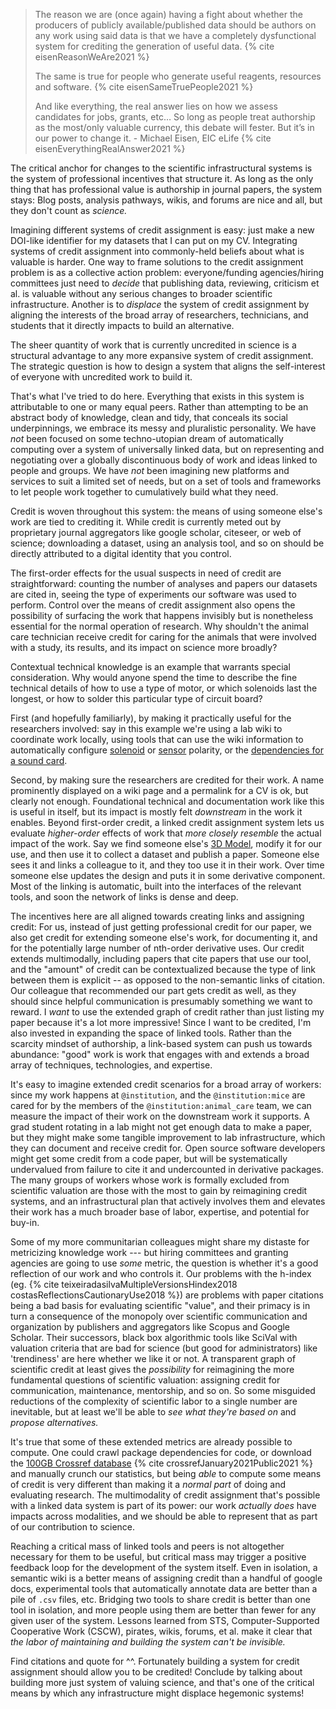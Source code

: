 > The reason we are (once again) having a fight about whether the producers of publicly available/published data should be authors on any work using said data is that we have a completely dysfunctional system for crediting the generation of useful data. {% cite eisenReasonWeAre2021 %}
>
> The same is true for people who generate useful reagents, resources and software. {% cite eisenSameTruePeople2021 %}
>
> And like everything, the real answer lies on how we assess candidates for jobs, grants, etc… So long as people treat authorship as the most/only valuable currency, this debate will fester. But it’s in our power to change it. - Michael Eisen, EIC eLife {% cite eisenEverythingRealAnswer2021 %}

The critical anchor for changes to the scientific infrastructural systems is the system of professional incentives that structure it. As long as the only thing that has professional value is authorship in journal papers, the system stays: Blog posts, analysis pathways, wikis, and forums are nice and all, but they don't count as *science.*

Imagining different systems of credit assignment is easy: just make a new DOI-like identifier for my datasets that I can put on my CV. Integrating systems of credit assignment into commonly-held beliefs about what is valuable is harder. One way to frame solutions to the credit assignment problem is as a collective action problem: everyone/funding agencies/hiring committees just need to *decide* that publishing data, reviewing, criticism et al. is valuable without any serious changes to broader scientific infrastructure. Another is to *displace* the system of credit assignment by aligning the interests of the broad array of researchers, technicians, and students that it directly impacts to build an alternative.

The sheer quantity of work that is currently uncredited in science is a structural advantage to any more expansive system of credit assignment. The strategic question is how to design a system that aligns the self-interest of everyone with uncredited work to build it. 

That's what I've tried to do here. Everything that exists in this system is attributable to one or many equal peers. Rather than attempting to be an abstract body of knowledge, clean and tidy, that conceals its social underpinnings, we embrace its messy and pluralistic personality. We have *not* been focused on some techno-utopian dream of automatically computing over a system of universally linked data, but on representing and negotiating over a globally discontinuous body of work and ideas linked to people and groups. We have *not* been imagining new platforms and services to suit a limited set of needs, but on a set of tools and frameworks to let people work together to cumulatively build what they need. 

Credit is woven throughout this system: the means of using someone else's work are tied to crediting it. While credit is currently meted out by proprietary journal aggregators like google scholar, citeseer, or web of science; downloading a dataset, using an analysis tool, and so on should be directly attributed to a digital identity that you control. 

The first-order effects for the usual suspects in need of credit are straightforward: counting the number of analyses and papers our datasets are cited in, seeing the type of experiments our software was used to perform. Control over the means of credit assignment also opens the possibility of surfacing the work that happens invisibly but is nonetheless essential for the normal operation of research. Why shouldn't the animal care technician receive credit for caring for the animals that were involved with a study, its results, and its impact on science more broadly?

Contextual technical knowledge is an example that warrants special consideration. Why would anyone spend the time to describe the fine technical details of how to use a type of motor, or which solenoids last the longest, or how to solder this particular type of circuit board? 

First (and hopefully familiarly), by making it practically useful for the researchers involved: say in this example we're using a lab wiki to coordinate work locally, using tools that can use the wiki information to automatically configure [solenoid](https://wiki.auto-pi-lot.com/index.php/Lee_LHDA0531115H) or [sensor](https://wiki.auto-pi-lot.com/index.php/TT_Electronics_OPB903L55) polarity, or the [dependencies for a sound card](https://wiki.auto-pi-lot.com/index.php/HiFiBerry_Amp2). 

Second, by making sure the researchers are credited for their work. A name prominently displayed on a wiki page and a permalink for a CV is ok, but clearly not enough. Foundational technical and documentation work like this is useful in itself, but its impact is mostly felt *downstream* in the work it enables. Beyond first-order credit, a linked credit assignment system lets us evaluate *higher-order* effects of work that *more closely resemble* the actual impact of the work. Say we find someone else's [3D Model](https://wiki.auto-pi-lot.com/index.php/3D_CAD), modify it for our use, and then use it to collect a dataset and publish a paper. Someone else sees it and links a colleague to it, and they too use it in their work. Over time someone else updates the design and puts it in some derivative component. Most of the linking is automatic, built into the interfaces of the relevant tools, and soon the network of links is dense and deep.

The incentives here are all aligned towards creating links and assigning credit: For us, instead of just getting professional credit for our paper, we also get credit for extending someone else's work, for documenting it, and for the potentially large number of nth-order derivative uses. Our credit extends multimodally, including papers that cite papers that use our tool, and the "amount" of credit can be contextualized because the type of link between them is explicit -- as opposed to the non-semantic links of citation. Our colleague that recommended our part gets credit as well, as they should since helpful communication is presumably something we want to reward. I *want* to use the extended graph of credit rather than just listing my paper because it's a lot more impressive! Since I want to be credited, I'm also invested in expanding the space of linked tools. Rather than the scarcity mindset of authorship, a link-based system can push us towards abundance: "good" work is work that engages with and extends a broad array of techniques, technologies, and expertise.

It's easy to imagine extended credit scenarios for a broad array of workers: since my work happens at `@institution`, and the `@institution:mice` are cared for by the members of the `@institution:animal_care` team, we can measure the impact of their work on the downstream work it supports. A grad student rotating in a lab might not get enough data to make a paper, but they might make some tangible improvement to lab infrastructure, which they can document and receive credit for. Open source software developers might get some credit from a code paper, but will be systematically undervalued from failure to cite it and undercounted in derivative packages. The many groups of workers whose work is formally excluded from scientific valuation are those with the most to gain by reimagining credit systems, and an infrastructural plan that actively involves them and elevates their work has a much broader base of labor, expertise, and potential for buy-in.

Some of my more communitarian colleagues might share my distaste for metricizing knowledge work --- but hiring committees and granting agencies are going to use *some* metric, the question is whether it's a good reflection of our work and who controls it. Our problems with the h-index (eg. {% cite teixeiradasilvaMultipleVersionsHindex2018 costasReflectionsCautionaryUse2018 %}) are problems with paper citations being a bad basis for evaluating scientific "value", and their primacy is in turn a consequence of the monopoly over scientific communication and organization by publishers and aggregators like Scopus and Google Scholar. Their successors, black box algorithmic tools like SciVal with valuation criteria that are bad for science (but good for administrators) like 'trendiness' are here whether we like it or not. A transparent graph of scientific credit at least gives the *possibility* for reimagining the more fundamental questions of scientific valuation: assigning credit for communication, maintenance, mentorship, and so on. So some misguided reductions of the complexity of scientific labor to a single number are inevitable, but at least we'll be able to *see what they're based on* and *propose alternatives.*

It's true that some of these extended metrics are already possible to compute. One could crawl package dependencies for code, or download the [100GB Crossref database](https://academictorrents.com/details/e4287cb7619999709f6e9db5c359dda17e93d515) {% cite crossrefJanuary2021Public2021 %} and manually crunch our statistics, but being *able* to compute some means of credit is very different than making it a *normal part* of doing and evaluating research. The multimodality of credit assignment that's possible with a linked data system is part of its power: our work *actually does* have impacts across modalities, and we should be able to represent that as part of our contribution to science. 

Reaching a critical mass of linked tools and peers is not altogether necessary for them to be useful, but critical mass may trigger a positive feedback loop for the development of the system itself. Even in isolation, a semantic wiki is a better means of assigning credit than a handful of google docs, experimental tools that automatically annotate data are better than a pile of `.csv` files, etc. Bridging two tools to share credit is better than one tool in isolation, and more people using them are better than fewer for any given user of the system. Lessons learned from STS, Computer-Supported Cooperative Work (CSCW), pirates, wikis, forums, et al. make it clear that *the labor of maintaining and building the system can't be invisible.* 

<div class="draft-text">Find citations and quote for ^^. Fortunately building a system for credit assignment should allow you to be credited! Conclude by talking about building more just system of valuing science, and that's one of the critical means by which any infrastructure might displace hegemonic systems!</div>
